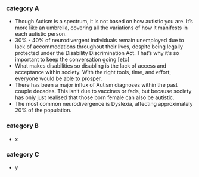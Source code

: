 ### category A

- Though Autism is a spectrum, it is not based on how autistic you are. It’s more like an umbrella, covering all the variations of how it manifests in each autistic person.
- 30% - 40% of neurodivergent individuals remain unemployed due to lack of accommodations throughout their lives, despite being legally protected under the Disability Discrimination Act. That’s why it’s so important to keep the conversation going [etc]
- What makes disabilities so disabling is the lack of access and acceptance within society. With the right tools, time, and effort, everyone would be able to prosper.
- There has been a major influx of Autism diagnoses within the past couple decades. This isn’t due to vaccines or fads, but because society has only just realised that those born female can also be autistic.
- The most common neurodivergence is Dyslexia, affecting approximately 20% of the population.
    
### category B

- x

### category C

- y
